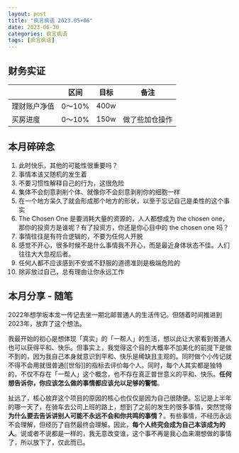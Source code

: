 ```yaml
---
layout: post
title: "疯言疯语 2023.05+06"
date: 2023-06-30
categories: 疯言疯语
tags: [疯言疯语]
---
```

## 财务实证

|  | 区间 | 目标 | 备注 |
| --- | --- | --- | --- |
| 理财账户净值 | 0～10% | 400w |  |
| 买房进度 | 0～10% | 150w | 做了些加仓操作 |

<!--more-->
## 本月碎碎念

1. 此时快乐，其他的可能性很重要吗？
2. 事情本该又随机的发生着
3. 不要习惯性解释自己的行为，这很危险
4. 集体不会刻意剥削个体、就像你不会刻意剥削你的细胞一样
5. 在一个地方呆久了就会形成那个地方的形状，以至于忘记自己是柔性的这个事实
6. The Chosen One 是要消耗大量的资源的，人人都想成为 the chosen one，那你的投资方是谁呢？有了投资方，你还是你心目中的 the chosen one 吗？
7. 事情往往是有符合逻辑的，不要为任何人开脱
8. 感觉不开心，很多时候不是什么事情我不开心，而是最近身体状态不佳。人们往往大大忽视后者。
9. 任何人都不应该感到不安或不舒服的道德准则是极端危险的
10. 除非放过自己，总有理由让你永远工作

## 本月分享 - 随笔

2022年想学坂本龙一传记去坐一期北邮普通人的生活传记。但随着时间推进到 2023年，放弃了这个想法。

我最开始的初心是想体现「真实」的「一帮人」的生活，想以此让大家看到普通人也可以获得平和、快乐。但事实上，我觉得这个目的大概率不加美化的前提下是做不到的，因为我自己本身就意识到平和、快乐是稀缺且主观的。同时做个小传记就不得不会用就很普通[[世俗]]的指标去评价每个人。同时，每个人其实都是独特的，不仅不存在「一帮人」这个概念，也不存在真正普世意义的平和、快乐。**任何想告诉你，你应该怎么做的事情都应该允以足够的警惕**。

扯远了，核心放弃这个项目的原因的核心也仅仅是因为自己很随便。忘记是上半年的哪一天了，在骑车去公司上班的路上，想到了之前的发生的很多事情，突然觉得**为什么要去告诉讲别人可能不永远不会和你共鸣的事情？**。有些事情，不经历永远不会理解，但经历了自然最终会理解。因此，**每个人终究会成为自己本该成为的人**。说或者不说都是一样的，我无意改变谁，这个事不再是我心血来潮想做的事情了，所以放下了，仅此而已。
